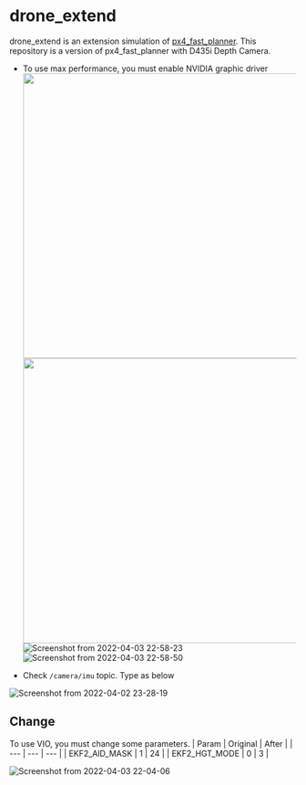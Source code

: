 # drone_extend
drone_extend is an extension simulation of [px4_fast_planner](https://github.com/mzahana/px4_fast_planner). This repository is a version of px4_fast_planner with D435i Depth Camera.

* To use max performance, you must enable NVIDIA graphic driver
<img src="https://user-images.githubusercontent.com/69444682/161436743-24bf3fba-152f-46b6-afeb-8c8111feed8b.png" width="500">  <img src="https://user-images.githubusercontent.com/69444682/161436744-ff26448c-d852-4861-832e-317c51d954ff.png" width="500">
![Screenshot from 2022-04-03 22-58-23](https://user-images.githubusercontent.com/69444682/161436743-24bf3fba-152f-46b6-afeb-8c8111feed8b.png)
![Screenshot from 2022-04-03 22-58-50](https://user-images.githubusercontent.com/69444682/161436744-ff26448c-d852-4861-832e-317c51d954ff.png)

* Check `/camera/imu` topic. Type as below

![Screenshot from 2022-04-02 23-28-19](https://user-images.githubusercontent.com/69444682/161424850-f0777c14-0e91-49b4-b0b0-c5ebf77abcb6.png)

## Change
To use VIO, you must change some parameters.
| Param | Original | After |
| --- | --- | --- |
| EKF2_AID_MASK | 1 | 24 |
| EKF2_HGT_MODE | 0 | 3 |

![Screenshot from 2022-04-03 22-04-06](https://user-images.githubusercontent.com/69444682/161434374-f3bc683e-49c7-4d66-aaef-a83267a49db8.png)
